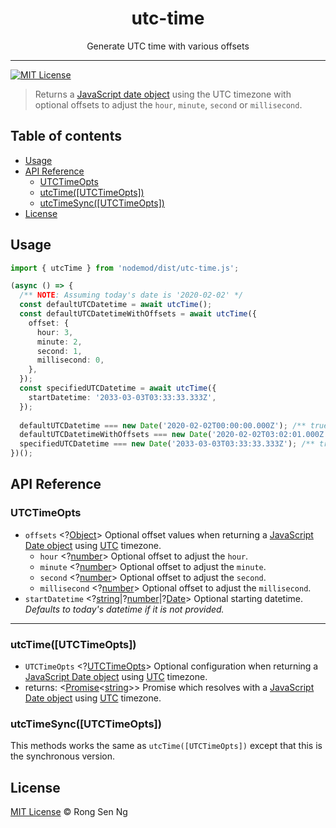 <div align="center" style="text-align: center;">
  <h1 style="border-bottom: none;">utc-time</h1>

  <p>Generate UTC time with various offsets</p>
</div>

<hr />

[![MIT License][mit-license-badge]][mit-license-url]

> Returns a [JavaScript date object][date-mdn-url] using the UTC timezone with optional offsets to adjust the `hour`, `minute`, `second` or `millisecond`.

## Table of contents <!-- omit in toc -->

- [Usage](#usage)
- [API Reference](#api-reference)
  - [UTCTimeOpts](#utctimeopts)
  - [utcTime(&lsqb;UTCTimeOpts&rsqb;)](#utctimelsqbutctimeoptsrsqb)
  - [utcTimeSync(&lsqb;UTCTimeOpts&rsqb;)](#utctimesynclsqbutctimeoptsrsqb)
- [License](#license)

## Usage

```ts
import { utcTime } from 'nodemod/dist/utc-time.js';

(async () => {
  /** NOTE: Assuming today's date is '2020-02-02' */
  const defaultUTCDatetime = await utcTime();
  const defaultUTCDatetimeWithOffsets = await utcTime({
    offset: {
      hour: 3,
      minute: 2,
      second: 1,
      millisecond: 0,
    },
  });
  const specifiedUTCDatetime = await utcTime({
    startDatetime: '2033-03-03T03:33:33.333Z',
  });
  
  defaultUTCDatetime === new Date('2020-02-02T00:00:00.000Z'); /** true */
  defaultUTCDatetimeWithOffsets === new Date('2020-02-02T03:02:01.000Z'); /** true */
  specifiedUTCDatetime === new Date('2033-03-03T03:33:33.333Z'); /** true */
})();
```

## API Reference

### UTCTimeOpts

- `offsets` <?[Object][object-mdn-url]> Optional offset values when returning a [JavaScript Date object][date-mdn-url] using [UTC] timezone.
  - `hour` <?[number][number-mdn-url]> Optional offset to adjust the `hour`.
  - `minute` <?[number][number-mdn-url]> Optional offset to adjust the `minute`.
  - `second` <?[number][number-mdn-url]> Optional offset to adjust the `second`.
  - `millisecond` <?[number][number-mdn-url]> Optional offset to adjust the `millisecond`.
- `startDatetime` <?[string][string-mdn-url]|?[number][number-mdn-url]|?[Date][date-mdn-url]> Optional starting datetime. _Defaults to today's datetime if it is not provided._

___

### utcTime(&lsqb;UTCTimeOpts&rsqb;)

  - `UTCTimeOpts` <?[UTCTimeOpts]> Optional configuration when returning a [JavaScript Date object][date-mdn-url] using [UTC] timezone.
  - returns: <[Promise][promise-mdn-url]&lt;[string][string-mdn-url]&gt;> Promise which resolves with a [JavaScript Date object][date-mdn-url] using [UTC] timezone.

### utcTimeSync(&lsqb;UTCTimeOpts&rsqb;)

This methods works the same as `utcTime([UTCTimeOpts])` except that this is the synchronous version.

## License

[MIT License](http://motss.mit-license.org/) © Rong Sen Ng

<!-- References -->

[UTC]: https://en.wikipedia.org/wiki/Coordinated_Universal_Time

[UTCTimeOpts]: #utctimeopts

<!-- MDN -->

[array-mdn-url]: https://developer.mozilla.org/en-US/docs/Web/JavaScript/Reference/Global_Objects/Array
[boolean-mdn-url]: https://developer.mozilla.org/en-US/docs/Web/JavaScript/Reference/Global_Objects/Boolean
[date-mdn-url]: https://developer.mozilla.org/en-US/docs/Web/JavaScript/Reference/Global_Objects/Date
[error-mdn-url]: https://developer.mozilla.org/en-US/docs/Web/JavaScript/Reference/Global_Objects/Error
[function-mdn-url]: https://developer.mozilla.org/en-US/docs/Web/JavaScript/Reference/Global_Objects/Function
[map-mdn-url]: https://developer.mozilla.org/en-US/docs/Web/JavaScript/Reference/Global_Objects/Map
[number-mdn-url]: https://developer.mozilla.org/en-US/docs/Web/JavaScript/Reference/Global_Objects/Number
[object-mdn-url]: https://developer.mozilla.org/en-US/docs/Web/JavaScript/Reference/Global_Objects/Object
[promise-mdn-url]: https://developer.mozilla.org/en-US/docs/Web/JavaScript/Reference/Global_Objects/Promise
[regexp-mdn-url]: https://developer.mozilla.org/en-US/docs/Web/JavaScript/Reference/Global_Objects/RegExp
[set-mdn-url]: https://developer.mozilla.org/en-US/docs/Web/JavaScript/Reference/Global_Objects/Set
[string-mdn-url]: https://developer.mozilla.org/en-US/docs/Web/JavaScript/Reference/Global_Objects/String
[void-mdn-url]: https://developer.mozilla.org/en-US/docs/Web/JavaScript/Reference/Operators/void

<!-- Badges -->

[mit-license-badge]: https://flat.badgen.net/badge/license/MIT/blue

<!-- Links -->

[mit-license-url]: https://github.com/motss/deno_mod/blob/master/LICENSE
